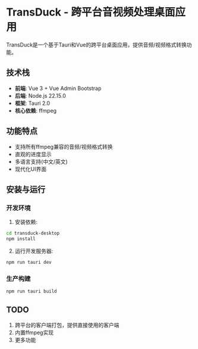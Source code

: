 # TransDuck - 跨平台音视频处理桌面应用

TransDuck是一个基于Tauri和Vue的跨平台桌面应用，提供音频/视频格式转换功能。

## 技术栈

- **前端**: Vue 3 + Vue Admin Bootstrap
- **后端**: Node.js 22.15.0
- **框架**: Tauri 2.0
- **核心依赖**: ffmpeg 

## 功能特点

- 支持所有ffmpeg兼容的音频/视频格式转换
- 直观的进度显示
- 多语言支持(中文/英文)
- 现代化UI界面

## 安装与运行

### 开发环境

1. 安装依赖:

```bash
cd transduck-desktop
npm install
```

2. 运行开发服务器:

```bash
npm run tauri dev
```

### 生产构建

```bash
npm run tauri build
```

## TODO

1. 跨平台的客户端打包，提供直接使用的客户端
2. 内置ffmpeg实现
3. 更多功能